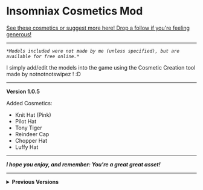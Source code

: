 <h1> Insomniax Cosmetics Mod </h1>

[See these cosmetics or suggest more here! Drop a follow if you're feeling generous!](https://www.twitch.tv/InsomniJax)

---

*`
*Models included were not made by me (unless specified), but are available for free online.*
`*

I simply add/edit the models into the game using the 
Cosmetic Creation tool made by notnotnotswipez ! :D

---

<strong> Version 1.0.5 </strong>

Added Cosmetics:

- Knit Hat (Pink)
- Pilot Hat
- Tony Tiger
- Reindeer Cap
- Chopper Hat
- Luffy Hat

---

<b style="italic"><i> 
I hope you enjoy, and remember:
You're a great great asset!
</i></b>

---

<details>
<summary>
<b> Previous Versions </b>
</summary>
<br>

<strong> Version 1.0.4 </strong>

Added Cosmetics:

- Spongebob's Drivers License
- Aku Aku Mask
- Diglett (ANIMATED!)
- Doom Helmet

---

<strong> Version 1.0.3 </strong>

Added Cosmetics:

- Mario Hat
- Luigi Hat
- Link's Cap
- Vault Boy Head
- Swimmy Ring
- Servbot Head
- Plunger
- Question Block
- PB&J
- Zero
- Chopped
- CoolSanta

<strong> Version 1.0.2 </strong>

Added Cosmetics:

- My Melody
- Pacman Head
- Evangelion Unit-01
- Gas Mask
- Cheshire Cat
- Pipboy 3000 Mark IV

Fixed the lighting on:

- Hello Kitty
- Stitch

---

<strong> Version 1.0.1 </strong>

Added Cosmetics:

- Frog Head
- Samus Helmet
- Gag Glasses
- PoopHead

Also dropped everything into a folder to make things easier.

---

<strong> Release </strong>

List of cosmetics on launch:

- Beard
- BMO
- Goku
- Heart Glasses
- Hello Kitty
- Hylian Shield
- Krusty Hat
- Lego Head
- Majora's Mask
- Master Sword
- Pogo Mask
- Snowman
- Squirt Gun
- Stitch
- More to come...

</details>